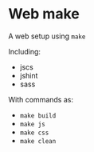 Web make
============

A web setup using `make`

Including:
* jscs
* jshint
* sass

With commands as:
* `make build`
* `make js`
* `make css`
* `make clean`